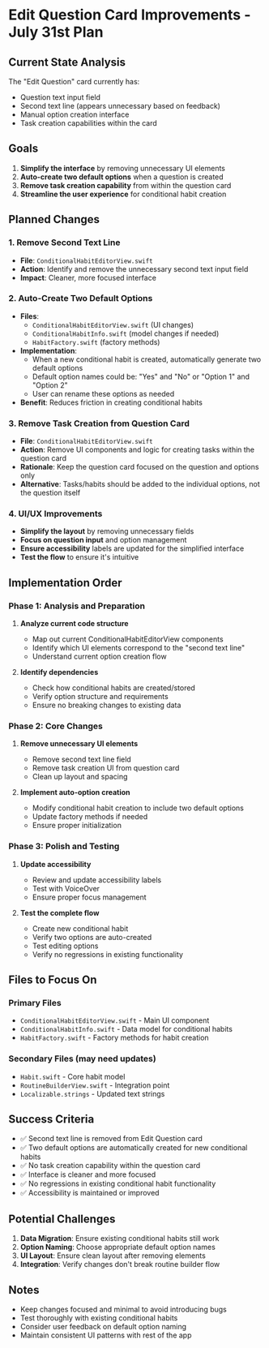 # Edit Question Card Improvements - July 31st Plan

## Current State Analysis
The "Edit Question" card currently has:
- Question text input field
- Second text line (appears unnecessary based on feedback)
- Manual option creation interface
- Task creation capabilities within the card

## Goals
1. **Simplify the interface** by removing unnecessary UI elements
2. **Auto-create two default options** when a question is created
3. **Remove task creation capability** from within the question card
4. **Streamline the user experience** for conditional habit creation

## Planned Changes

### 1. Remove Second Text Line
- **File**: `ConditionalHabitEditorView.swift`
- **Action**: Identify and remove the unnecessary second text input field
- **Impact**: Cleaner, more focused interface

### 2. Auto-Create Two Default Options
- **Files**: 
  - `ConditionalHabitEditorView.swift` (UI changes)
  - `ConditionalHabitInfo.swift` (model changes if needed)
  - `HabitFactory.swift` (factory methods)
- **Implementation**:
  - When a new conditional habit is created, automatically generate two default options
  - Default option names could be: "Yes" and "No" or "Option 1" and "Option 2"
  - User can rename these options as needed
- **Benefit**: Reduces friction in creating conditional habits

### 3. Remove Task Creation from Question Card
- **File**: `ConditionalHabitEditorView.swift`
- **Action**: Remove UI components and logic for creating tasks within the question card
- **Rationale**: Keep the question card focused on the question and options only
- **Alternative**: Tasks/habits should be added to the individual options, not the question itself

### 4. UI/UX Improvements
- **Simplify the layout** by removing unnecessary fields
- **Focus on question input** and option management
- **Ensure accessibility** labels are updated for the simplified interface
- **Test the flow** to ensure it's intuitive

## Implementation Order

### Phase 1: Analysis and Preparation
1. **Analyze current code structure**
   - Map out current ConditionalHabitEditorView components
   - Identify which UI elements correspond to the "second text line"
   - Understand current option creation flow

2. **Identify dependencies**
   - Check how conditional habits are created/stored
   - Verify option structure and requirements
   - Ensure no breaking changes to existing data

### Phase 2: Core Changes
1. **Remove unnecessary UI elements**
   - Remove second text line field
   - Remove task creation UI from question card
   - Clean up layout and spacing

2. **Implement auto-option creation**
   - Modify conditional habit creation to include two default options
   - Update factory methods if needed
   - Ensure proper initialization

### Phase 3: Polish and Testing
1. **Update accessibility**
   - Review and update accessibility labels
   - Test with VoiceOver
   - Ensure proper focus management

2. **Test the complete flow**
   - Create new conditional habit
   - Verify two options are auto-created
   - Test editing options
   - Verify no regressions in existing functionality

## Files to Focus On

### Primary Files
- `ConditionalHabitEditorView.swift` - Main UI component
- `ConditionalHabitInfo.swift` - Data model for conditional habits
- `HabitFactory.swift` - Factory methods for habit creation

### Secondary Files (may need updates)
- `Habit.swift` - Core habit model
- `RoutineBuilderView.swift` - Integration point
- `Localizable.strings` - Updated text strings

## Success Criteria
- ✅ Second text line is removed from Edit Question card
- ✅ Two default options are automatically created for new conditional habits
- ✅ No task creation capability within the question card
- ✅ Interface is cleaner and more focused
- ✅ No regressions in existing conditional habit functionality
- ✅ Accessibility is maintained or improved

## Potential Challenges
1. **Data Migration**: Ensure existing conditional habits still work
2. **Option Naming**: Choose appropriate default option names
3. **UI Layout**: Ensure clean layout after removing elements
4. **Integration**: Verify changes don't break routine builder flow

## Notes
- Keep changes focused and minimal to avoid introducing bugs
- Test thoroughly with existing conditional habits
- Consider user feedback on default option naming
- Maintain consistent UI patterns with rest of the app